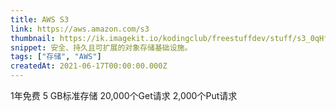 ```yaml
---
title: AWS S3
link: https://aws.amazon.com/s3
thumbnail: https://ik.imagekit.io/kodingclub/freestuffdev/stuff/s3_0qHfTKgvD.png
snippet: 安全、持久且可扩展的对象存储基础设施。
tags: ["存储", "AWS"]
createdAt: 2021-06-17T00:00:00.000Z
---
```

1年免费
5 GB标准存储
20,000个Get请求
2,000个Put请求